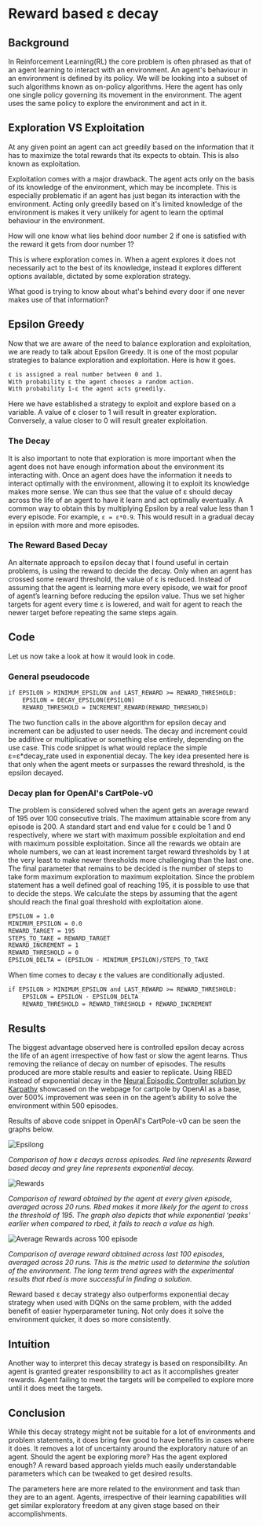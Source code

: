 # Reward based ε decay


## Background

In Reinforcement Learning(RL) the core problem is often phrased as that of an agent learning to interact with an environment.
An agent's behaviour in an environment is defined by its policy. We will be looking into a subset of such algorithms known as on-policy algorithms.
Here the agent has only one single policy governing its movement in the environment. The agent uses the same policy to explore the environment and act in it.



## Exploration VS Exploitation

At any given point an agent can act greedily based on the information that it has to maximize the total rewards that its expects to obtain. This is also known as exploitation.

Exploitation comes with a major drawback. The agent acts only on the basis of its knowledge of the environment, which may be incomplete. This is especially problematic if an agent has just began its interaction with the environment. Acting only greedily based on it's limited knowledge of the environment is makes it very unlikely for agent to learn the optimal behaviour in the environment.

How will one know what lies behind door number 2 if one is satisfied with the reward it gets from door number 1?

This is where exploration comes in. When a agent explores it does not necessarily act to the best of its knowledge, instead it explores different options available, dictated by some exploration strategy.

What good is trying to know about what's behind every door if one never makes use of that information?

## Epsilon Greedy

Now that we are aware of the need to balance exploration and exploitation, we are ready to talk about Epsilon Greedy.
It is one of the most popular strategies to balance exploration and exploitation. Here is how it goes.

```markdown
ε is assigned a real number between 0 and 1.
With probability ε the agent chooses a random action.
With probability 1-ε the agent acts greedily.
```

Here we have established a strategy to exploit and explore based on a variable.
A value of ε closer to 1 will result in greater exploration.
Conversely, a value closer to 0 will result greater exploitation.


### The Decay

It is also important to note that exploration is more important when the agent does not have enough information about the environment its interacting with. Once an agent does have the information it needs to interact optimally with the environment, allowing it to exploit its knowledge makes more sense.
We can thus see that the value of ε should decay across the life of an agent to have it learn and act optimally eventually.
A common way to obtain this by multiplying Epsilon by a real value less than 1 every episode. For example, `ε = ε*0.9`. This would result in a gradual decay in epsilon with more and more episodes.



### The Reward Based Decay

An alternate approach to epsilon decay that I found useful in certain problems, is using the reward to decide the decay.
Only when an agent has crossed some reward threshold, the value of ε is reduced. Instead of assuming that the agent is learning more every episode, we wait for proof of agent’s learning before reducing the epsilon value. Thus we set higher targets for agent every time ε is lowered, and wait for agent to reach the newer target before repeating the same steps again.



## Code

Let us now take a look at how it would look in code.

### General pseudocode

```markdown
if EPSILON > MINIMUM_EPSILON and LAST_REWARD >= REWARD_THRESHOLD:    
    EPSILON = DECAY_EPSILON(EPSILON)    
    REWARD_THRESHOLD = INCREMENT_REWARD(REWARD_THRESHOLD)
```

The two function calls in the above algorithm for epsilon decay and increment can be adjusted to user needs. The decay and increment could be additive or multiplicative or something else entirely, depending on the use case.  This code snippet is what would replace the simple ε=ε*decay_rate used in exponential decay. The key idea presented here is that only when the agent meets or surpasses the reward threshold, is the epsilon decayed.

### Decay plan for OpenAI's CartPole-v0

The problem is considered solved when the agent gets an average reward of 195 over 100 consecutive trials.
The maximum attainable score from any episode is 200. A standard start and end value for ε could be 1 and 0 respectively, where we start with maximum possible exploitation and end with maximum possible exploitation. Since all the rewards we obtain are whole numbers, we can at least increment target reward thresholds by 1 at the very least to make newer thresholds more challenging than the last one. The final parameter that remains to be decided is the number of steps to take form maximum exploration to maximum exploitation. Since the problem statement has a well defined goal of reaching 195, it is possible to use that to decide the steps. We calculate the steps by assuming that the agent should reach the final goal threshold with exploitation alone.


```markdown
EPSILON = 1.0
MINIMUM_EPSILON = 0.0
REWARD_TARGET = 195
STEPS_TO_TAKE = REWARD_TARGET
REWARD_INCREMENT = 1
REWARD_THRESHOLD = 0
EPSILON_DELTA = (EPSILON - MINIMUM_EPSILON)/STEPS_TO_TAKE
```

When time comes to decay ε the values are conditionally adjusted.

```markdown
if EPSILON > MINIMUM_EPSILON and LAST_REWARD >= REWARD_THRESHOLD:    
    EPSILON = EPSILON - EPSILON_DELTA    
    REWARD_THRESHOLD = REWARD_THRESHOLD + REWARD_INCREMENT

```


## Results

The biggest advantage observed here is controlled epsilon decay across the life of an agent irrespective of how fast or slow the agent learns. Thus removing the reliance of decay on number of episodes. The results produced are more stable results and easier to replicate.
Using RBED instead of exponential decay in the [Neural Episodic Controller solution by Karpathy](https://gym.openai.com/evaluations/eval_lEi8I8v2QLqEgzBxcvRIaA/ "OpenAI's solution page") showcased on the webpage for cartpole by OpenAI as a base, over 500% improvement was seen in on the agent’s ability to solve the environment within 500 episodes.

Results of above code snippet in OpenAI's CartPole-v0 can be seen the graphs below.

![Epsilong](graphs/edecay_graphs/RvE.png)

_Comparison of how ε decays across episodes. Red line represents Reward based decay and grey line represents exponential decay._


![Rewards](graphs/RunGraphs/ep_val.png)

_Comparison of reward obtained by the agent at every given episode, averaged across 20 runs. Rbed makes it more likely for the agent to cross the threshold of 195. The graph also depicts that while exponential ‘peaks’ earlier when compared to rbed, it fails to reach a value as high._


![Average Rewards across 100 episode](graphs/RunGraphs/avg_val.png)

_Comparison of average reward obtained across last 100 episodes, averaged across 20 runs. This is the metric used to determine the solution of the environment. The long term trend agrees with the experimental results that rbed is more successful in finding a solution._

Reward based ε decay strategy also outperforms exponential decay strategy when used with DQNs on the same problem, with the added benefit of easier hyperparameter tuning. Not only does it solve the environment quicker, it does so more consistently.

## Intuition

Another way to interpret this decay strategy is based on responsibility. An agent is granted greater responsibility to act as it accomplishes greater rewards. Agent failing to meet the targets will be compelled to explore more until it does meet the targets.



## Conclusion

While this decay strategy might not be suitable for a lot of environments and problem statements, it does bring few good to have benefits in cases where it does.
It removes a lot of uncertainty around the exploratory nature of an agent.
Should the agent be exploring more? Has the agent explored enough?
A reward based approach yields much easily understandable parameters which can be tweaked to get desired results.

The parameters here are more related to the environment and task than they are to an agent.
Agents, irrespective of their learning capabilities will get similar exploratory freedom at any given stage based on their accomplishments.
